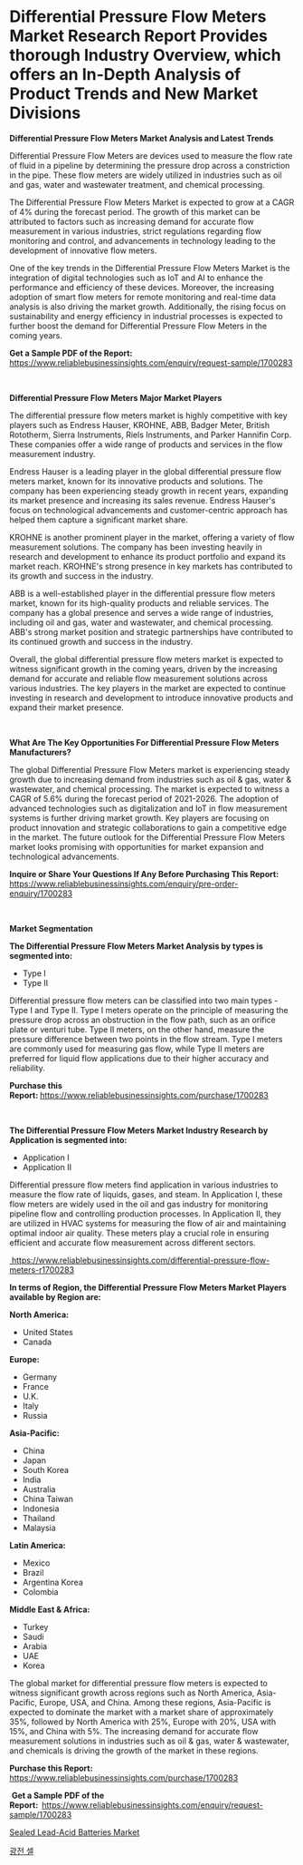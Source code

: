 <p><h1>Differential Pressure Flow Meters Market Research Report Provides thorough Industry Overview, which offers an In-Depth Analysis of Product Trends and New Market Divisions</h1></p><p><strong>Differential Pressure Flow Meters Market Analysis and Latest Trends</strong></p>
<p><p>Differential Pressure Flow Meters are devices used to measure the flow rate of fluid in a pipeline by determining the pressure drop across a constriction in the pipe. These flow meters are widely utilized in industries such as oil and gas, water and wastewater treatment, and chemical processing.</p><p>The Differential Pressure Flow Meters Market is expected to grow at a CAGR of 4% during the forecast period. The growth of this market can be attributed to factors such as increasing demand for accurate flow measurement in various industries, strict regulations regarding flow monitoring and control, and advancements in technology leading to the development of innovative flow meters.</p><p>One of the key trends in the Differential Pressure Flow Meters Market is the integration of digital technologies such as IoT and AI to enhance the performance and efficiency of these devices. Moreover, the increasing adoption of smart flow meters for remote monitoring and real-time data analysis is also driving the market growth. Additionally, the rising focus on sustainability and energy efficiency in industrial processes is expected to further boost the demand for Differential Pressure Flow Meters in the coming years.</p></p>
<p><strong>Get a Sample PDF of the Report:&nbsp;</strong> <a href="https://www.reliablebusinessinsights.com/enquiry/request-sample/1700283">https://www.reliablebusinessinsights.com/enquiry/request-sample/1700283</a></p>
<p>&nbsp;</p>
<p><strong>Differential Pressure Flow Meters Major Market Players</strong></p>
<p><p>The differential pressure flow meters market is highly competitive with key players such as Endress Hauser, KROHNE, ABB, Badger Meter, British Rototherm, Sierra Instruments, Riels Instruments, and Parker Hannifin Corp. These companies offer a wide range of products and services in the flow measurement industry.</p><p>Endress Hauser is a leading player in the global differential pressure flow meters market, known for its innovative products and solutions. The company has been experiencing steady growth in recent years, expanding its market presence and increasing its sales revenue. Endress Hauser's focus on technological advancements and customer-centric approach has helped them capture a significant market share.</p><p>KROHNE is another prominent player in the market, offering a variety of flow measurement solutions. The company has been investing heavily in research and development to enhance its product portfolio and expand its market reach. KROHNE's strong presence in key markets has contributed to its growth and success in the industry.</p><p>ABB is a well-established player in the differential pressure flow meters market, known for its high-quality products and reliable services. The company has a global presence and serves a wide range of industries, including oil and gas, water and wastewater, and chemical processing. ABB's strong market position and strategic partnerships have contributed to its continued growth and success in the industry.</p><p>Overall, the global differential pressure flow meters market is expected to witness significant growth in the coming years, driven by the increasing demand for accurate and reliable flow measurement solutions across various industries. The key players in the market are expected to continue investing in research and development to introduce innovative products and expand their market presence.</p></p>
<p>&nbsp;</p>
<p><strong>What Are The Key Opportunities For Differential Pressure Flow Meters Manufacturers?</strong></p>
<p><p>The global Differential Pressure Flow Meters market is experiencing steady growth due to increasing demand from industries such as oil & gas, water & wastewater, and chemical processing. The market is expected to witness a CAGR of 5.6% during the forecast period of 2021-2026. The adoption of advanced technologies such as digitalization and IoT in flow measurement systems is further driving market growth. Key players are focusing on product innovation and strategic collaborations to gain a competitive edge in the market. The future outlook for the Differential Pressure Flow Meters market looks promising with opportunities for market expansion and technological advancements.</p></p>
<p><strong>Inquire or Share Your Questions If Any Before Purchasing This Report:</strong> <a href="https://www.reliablebusinessinsights.com/enquiry/pre-order-enquiry/1700283">https://www.reliablebusinessinsights.com/enquiry/pre-order-enquiry/1700283</a></p>
<p>&nbsp;</p>
<p><strong>Market Segmentation</strong></p>
<p><strong>The Differential Pressure Flow Meters Market Analysis by types is segmented into:</strong></p>
<p><ul><li>Type I</li><li>Type II</li></ul></p>
<p><p>Differential pressure flow meters can be classified into two main types - Type I and Type II. Type I meters operate on the principle of measuring the pressure drop across an obstruction in the flow path, such as an orifice plate or venturi tube. Type II meters, on the other hand, measure the pressure difference between two points in the flow stream. Type I meters are commonly used for measuring gas flow, while Type II meters are preferred for liquid flow applications due to their higher accuracy and reliability.</p></p>
<p><strong>Purchase this Report:&nbsp;</strong><a href="https://www.reliablebusinessinsights.com/purchase/1700283">https://www.reliablebusinessinsights.com/purchase/1700283</a></p>
<p>&nbsp;</p>
<p><strong>The Differential Pressure Flow Meters Market Industry Research by Application is segmented into:</strong></p>
<p><ul><li>Application I</li><li>Application II</li></ul></p>
<p><p>Differential pressure flow meters find application in various industries to measure the flow rate of liquids, gases, and steam. In Application I, these flow meters are widely used in the oil and gas industry for monitoring pipeline flow and controlling production processes. In Application II, they are utilized in HVAC systems for measuring the flow of air and maintaining optimal indoor air quality. These meters play a crucial role in ensuring efficient and accurate flow measurement across different sectors.</p></p>
<p><a href="https://www.reliablebusinessinsights.com/differential-pressure-flow-meters-r1700283">&nbsp;https://www.reliablebusinessinsights.com/differential-pressure-flow-meters-r1700283</a></p>
<p><strong>In terms of Region, the Differential Pressure Flow Meters Market Players available by Region are:</strong></p>
<p>
    <p> <strong> North America: </strong>
        <ul>
            <li>United States</li>
            <li>Canada</li>
        </ul>
        </p> 
    <p> <strong> Europe: </strong>
        <ul>
            <li>Germany</li>
            <li>France</li>
            <li>U.K.</li>
            <li>Italy</li>
            <li>Russia</li>
        </ul>
        </p> 
    <p> <strong> Asia-Pacific: </strong>
        <ul>
            <li>China</li>
            <li>Japan</li>
            <li>South Korea</li>
            <li>India</li>
            <li>Australia</li>
            <li>China Taiwan</li>
            <li>Indonesia</li>
            <li>Thailand</li>
            <li>Malaysia</li>
        </ul>
        </p> 
    <p> <strong> Latin America: </strong>
        <ul>
            <li>Mexico</li>
            <li>Brazil</li>
            <li>Argentina Korea</li>
            <li>Colombia</li>
        </ul>
        </p> 
    <p> <strong> Middle East & Africa: </strong>
        <ul>
            <li>Turkey</li>
            <li>Saudi</li>
            <li>Arabia</li>
            <li>UAE</li>
            <li>Korea</li>
        </ul>
    </p>
    </p>
<p><p>The global market for differential pressure flow meters is expected to witness significant growth across regions such as North America, Asia-Pacific, Europe, USA, and China. Among these regions, Asia-Pacific is expected to dominate the market with a market share of approximately 35%, followed by North America with 25%, Europe with 20%, USA with 15%, and China with 5%. The increasing demand for accurate flow measurement solutions in industries such as oil & gas, water & wastewater, and chemicals is driving the growth of the market in these regions.</p></p>
<p><strong>Purchase this Report: </strong><a href="https://www.reliablebusinessinsights.com/purchase/1700283">https://www.reliablebusinessinsights.com/purchase/1700283</a></p>
<p>&nbsp;<strong>Get a Sample PDF of the Report:&nbsp;&nbsp;</strong><a href="https://www.reliablebusinessinsights.com/enquiry/request-sample/1700283">https://www.reliablebusinessinsights.com/enquiry/request-sample/1700283</a></p>
<p><strong></strong></p>
<p><p><a href="https://github.com/JuliaFadel1922/Market-Research-Report-List-1/blob/main/sealed-lead-acid-batteries-market.md">Sealed Lead-Acid Batteries Market</a></p><p><a href="https://github.com/CliftonFisher9067/Market-Research-Report-List-2/blob/main/9379722122717.md">광전 셀</a></p></p>